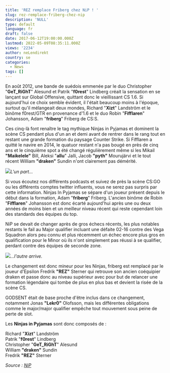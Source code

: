 ```yaml
---
title: 'REZ remplace Friberg chez NiP ! '
slug: rez-remplace-friberg-chez-nip
description: 'NULL'
type: default
language: fr
draft: false
date: 2017-06-12T19:00:00.000Z
lastmod: 2022-05-09T08:35:11.000Z
views: '2234'
author: neLendirekt
country: se
categories:
  - News
tags: []
---
```

En août 2012, une bande de suédois emmenée par le duo Christopher "**GeT\_RiGhT**" Alesund et Patrik "**f0rest**" Lindberg créait la sensation en se lançant sur Global Offensive, quittant donc le vieillissant CS 1.6\. Si aujourd'hui ce choix semble évident, il l'était beaucoup moins à l'époque, surtout qu'il mélangeait deux mondes, Richard "**Xizt**" Landström et le binôme f0rest/GTR en provenance d'1.6 et le duo Robin "**Fifflaren**" Johansson, Adam "**friberg**" Friberg de CS:S.

Ces cinq-là font renaître le tag mythique Ninjas in Pyjamas et dominent la scène CS pendant plus d'un an et demi avant de rentrer dans le rang tout en restant une grande formation du paysage Counter Strike. Si Fifflaren a quitté le navire en 2014, le quatuor restant n'a pas bougé en près de cinq ans et le cinquième spot a été changé régulièrement même si les Mikail **"Maikelele"** Bill, Aleksi "**allu**" Jalli, Jacob **"pyth"** Mourujärvi et le tout récent William **"draken"** Sundin n'ont clairement pas démérité. 

![](/storage/images/593ed687b8e9b_14913259832442jpeg.jpeg)_L'un part..._

Si vous écoutez nos différents podcasts et suivez de près la scène CS:GO ou les différents comptes twitter influents, vous ne serez pas surpris par cette information. Ninjas In Pyjamas se sépare d'un joueur présent depuis le début dans la formation, Adam "**friberg**" Friberg. L'ancien binôme de Robin "**Fifflaren**" Johansson est donc écarté aujourd'hui après une ou deux années de moins bien et un meilleur niveau récent qui reste cependant loin des standards des équipes du top.

NiP se devait de changer après de gros échecs récents, les plus notables restants le fail au Major qualifier incluant une défaite 02-16 contre des Vega Squadron alors peu connu et plus récemment un échec encore plus gros en qualification pour le Minor où ils n'ont simplement pas réussi à se qualifier, perdant contre des équipes de seconde zone.

![](/storage/images/593ed682e0578_14662661336451jpeg.jpeg)_...l'autre arrive._

Le changement est donc mineur pour les Ninjas, friberg est remplacé par le joueur d'Epsilon Fredrik **"REZ"** Sterner qui retrouve son ancien coéquipier draken et passe donc au niveau supérieur avec pour but de relancer une formation légendaire qui tombe de plus en plus bas et devient la risée de la scène CS.

GODSENT était de base proche d'être inclus dans ce changement, notamment Jonas **"Lekr0"** Olofsson, mais les différentes obligations comme le major/major qualifier empêche tout mouvement sous peine de perte de slot.

Les **Ninjas in Pyjamas** sont donc composés de :

Richard "**Xizt**" Landström  
Patrik "**f0rest**" Lindberg  
Christopher "**GeT\_RiGhT**" Alesund  
William **"draken"** Sundin  
Fredrik **"REZ"** Sterner

_Source : [NiP](https://nip.gl/news/2017/announcement-roster-change-ninjas-in-pyjamas-csgo)_
